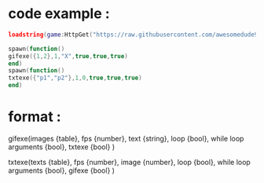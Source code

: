 # code example :

```lua
loadstring(game:HttpGet("https://raw.githubusercontent.com/awesomedude939/rate_my_avatar/main/main", true))()

spawn(function()
gifexe({1,2},1,"X",true,true,true)
end)
spawn(function()
txtexe({"p1","p2"},1,0,true,true,true)
end)
```

# format :

gifexe(images {table}, fps {number}, text {string}, loop {bool}, while loop arguments {bool}, txtexe {bool} )

txtexe(texts {table}, fps {number}, image {number}, loop {bool}, while loop arguments {bool}, gifexe {bool} )
